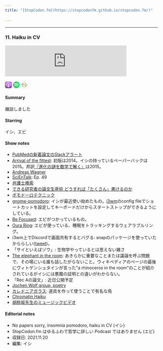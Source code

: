 ```yaml
---
title: "[StopCodon.fm](https://stopcodonfm.github.io/stopcodon.fm/)"

---
```

-------
### 11. Haiku in CV 

<iframe src="https://anchor.fm/stopcodon/embed/episodes/11--Haiku-in-CV-e1alv02" height="102px" width="400px" frameborder="0" scrolling="no"></iframe>

[<img src="https://raw.githubusercontent.com/StopCodonfm/stopcodon/main/logos/apple-podcasts.png" width="22px">](https://podcasts.apple.com/jp/podcast/11-haiku-in-cv/id1572672009?i=1000542761678)
[<img src="https://raw.githubusercontent.com/StopCodonfm/stopcodon/main/logos/spotify.png" width="22px">](https://open.spotify.com/episode/6Iq0crjmRT1xCPW6T2siw6)
[<img src="https://raw.githubusercontent.com/StopCodonfm/stopcodon/main/logos/google-podcasts.png" width="22px">](https://podcasts.google.com/feed/aHR0cHM6Ly9hbmNob3IuZm0vcy81YjY0MGVhMC9wb2RjYXN0L3Jzcw/episode/YmFkZDU0YzItNzEzNy00ZDBlLTgzODItNTQwMjNlYmQxOTIz?sa=X&ved=0CAUQkfYCahcKEwj4rejW8KT1AhUAAAAAHQAAAAAQAQ)




#### Summary
雑談しました


#### Starring
イシ、エビ

#### Show notes

+ [PubMedの新着論文のSlackアラート](https://weblog.shak.jp/2020/05/pubmedslack-20205/)
+ [Arrival of the fittest](https://www.amazon.co.jp/dp/1780747659/ref=cm_sw_em_r_mt_dp_BZM0Q04SBHCZF81RXG9C): 初版は2014。イシの持っているペーパーバックは2015。邦訳[『進化の謎を数学で解く』](https://www.amazon.co.jp/dp/4163902376/ref=cm_sw_em_r_mt_dp_X60TS7KRPBZE016XBM06)は2015。
+ [Andreas Wagner](https://en.wikipedia.org/wiki/Andreas_Wagner)
+ [SciEnTalk](https://lit.link/scientalk): Ep. 49
+ [弁護士検索](https://www.bengoshikai.jp/)
+ [できる研究者の論文生産術 どうすれば「たくさん」書けるのか](https://www.amazon.co.jp/dp/4061531530/ref=cm_sw_em_r_mt_dp_DYM9MYZ0TVM2F4C0WQY8)
+ [ポモドーロテクニック](https://ja.wikipedia.org/wiki/%E3%83%9D%E3%83%A2%E3%83%89%E3%83%BC%E3%83%AD%E3%83%BB%E3%83%86%E3%82%AF%E3%83%8B%E3%83%83%E3%82%AF)
+ [gnome-pomodoro](https://gnomepomodoro.org/): イシが最近使い始めたもの。[i3wm](https://i3wm.org/)のconfig fileでショートカットを設定してキーボードだけからスタートストップができるようにしている。
+ [Be Focused](https://apps.apple.com/us/app/be-focused-focus-timer/id973134470?mt=12): エビがつかっているもの。
+ [Oura Ring](https://ouraring.com/): エビが使っている、睡眠をトラッキングするウェアラブルリング。
+ i3wm上でDiscordで画面共有するとバグる: snapのパッケージを使っていたかららしい([tweet](https://twitter.com/discord/status/1247671281723604992))。
+ 「サイといえばゾウ」: 生物学やっているとは思えない雑さ
+ [The elephant in the room](https://en.wikipedia.org/wiki/Elephant_in_the_room): あきらかに重要なことまたは議論を呼ぶ問題で、その場にいる誰も話したがらないこと。ウィキペディアのページの最後にヴィトゲンシュタインが言った"a rhinoceros in the room"のことが紹介されているがイシには悪魔の証明との違いがわからない。
+ 「Rec Aの論文」: 近日公開予定
+ [Jochen Wolf group, poetry](https://evol.bio.lmu.de/research/j_wolf/poetry/index.html)
+ [カレドニアガラス](https://ja.wikipedia.org/wiki/%E3%82%AB%E3%83%AC%E3%83%89%E3%83%8B%E3%82%A2%E3%82%AC%E3%83%A9%E3%82%B9): 道具を作って使うことで有名な鳥
+ [Chromatin Haiku](https://twitter.com/ChromatinHaiku)
+ [胡桃坂先生のミュージックビデオ](https://www.iqb.u-tokyo.ac.jp/kurumizakalab/media.html)



#### Editorial notes
- No papers sorry, insomnia pomodoro, haiku in CV (イシ)
- StopCodon.fm はゆるふわで哲学に詳しい Podcast ではありません (エビ)
- 収録日: 2021.11.20
- 編集: イシ
